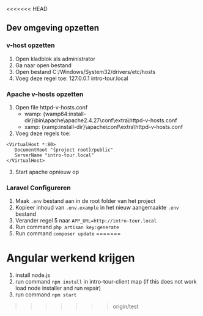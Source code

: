 <<<<<<< HEAD
## Dev omgeving opzetten

### v-host opzetten
1. Open kladblok als administrator
2. Ga naar open bestand
3. Open bestand C:/Windows/System32/drivers/etc/hosts
4. Voeg deze regel toe: 127.0.0.1 intro-tour.local

### Apache v-hosts opzetten

1. Open file httpd-v-hosts.conf
    * wamp: {wamp64:install-dir}\bin\apache\apache2.4.27\conf\extra\httpd-v-hosts.conf
    * xamp: {xamp:install-dir}\apache\conf\extra\httpd-v-hosts.conf
2. Voeg deze regels toe:
 ```
 <VirtualHost *:80>
    DocumentRoot "{project root}/public"
    ServerName "intro-tour.local"
</VirtualHost>
```
3. Start apache opnieuw op

### Laravel Configureren

1. Maak ``.env`` bestand aan in de root folder van het project
2. Kopieer inhoud van ``.env.example`` in het nieuw aangemaakte ``.env`` bestand
3. Verander regel 5 naar ``APP_URL=http://intro-tour.local``
4. Run command ``php artisan key:generate``
5. Run command ``composer update``
=======
# Angular werkend krijgen

1. install node.js
2. run command ``npm install`` in intro-tour-client map (if this does not work load node installer and run repair) 
3. run command ``npm start``
>>>>>>> origin/test
